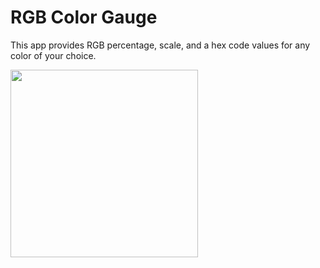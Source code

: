# RGB Color Gauge

This app provides RGB percentage, scale, and a hex code values for any color of your choice. 

<img src="https://github.com/dcond007/RGB-Color-Gen/blob/main/Color_Gauge.gif" width="300">

